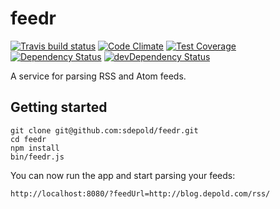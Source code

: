 # feedr
[![Travis build status](http://img.shields.io/travis/sdepold/feedr.svg?style=flat)](https://travis-ci.org/sdepold/feedr)
[![Code Climate](https://codeclimate.com/github/sdepold/feedr/badges/gpa.svg)](https://codeclimate.com/github/sdepold/feedr)
[![Test Coverage](https://codeclimate.com/github/sdepold/feedr/badges/coverage.svg)](https://codeclimate.com/github/sdepold/feedr)
[![Dependency Status](https://david-dm.org/sdepold/feedr.svg)](https://david-dm.org/sdepold/feedr)
[![devDependency Status](https://david-dm.org/sdepold/feedr/dev-status.svg)](https://david-dm.org/sdepold/feedr#info=devDependencies)

A service for parsing RSS and Atom feeds.

## Getting started

```
git clone git@github.com:sdepold/feedr.git
cd feedr
npm install
bin/feedr.js
```

You can now run the app and start parsing your feeds:

```
http://localhost:8080/?feedUrl=http://blog.depold.com/rss/
```
